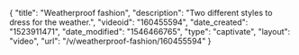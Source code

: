 {
    "title": "Weatherproof fashion",
    "description": "Two different styles to dress for the weather.",
    "videoid": "160455594",
    "date_created": "1523911471",
    "date_modified": "1546466765",
    "type": "captivate",
    "layout": "video",
    "url": "\/v\/weatherproof-fashion\/160455594"
}